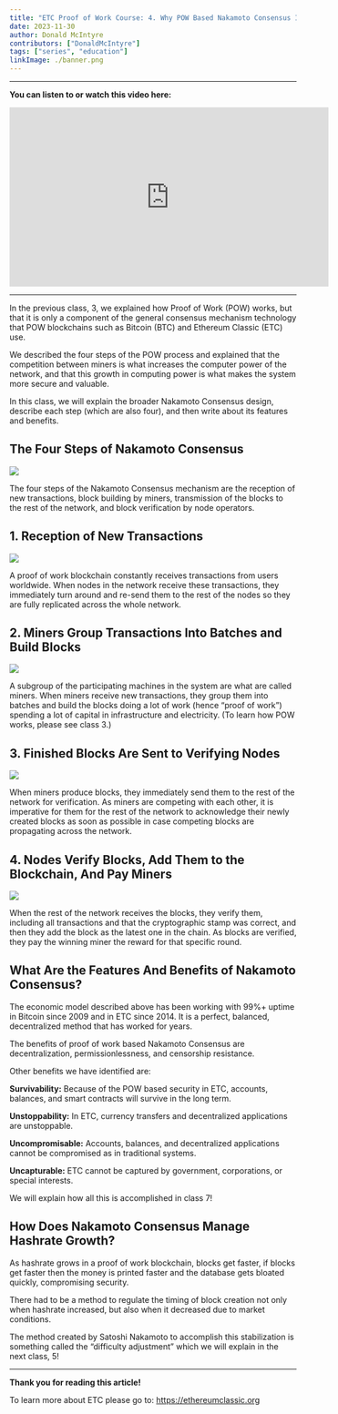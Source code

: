```yaml
---
title: "ETC Proof of Work Course: 4. Why POW Based Nakamoto Consensus Is Secure and Complete"
date: 2023-11-30
author: Donald McIntyre
contributors: ["DonaldMcIntyre"]
tags: ["series", "education"]
linkImage: ./banner.png
---
```


---
**You can listen to or watch this video here:**

<iframe width="560" height="315" src="https://www.youtube.com/embed/eprtLWC_QhA?si=moO_gymG2WBK_GUD" title="YouTube video player" frameborder="0" allow="accelerometer; autoplay; clipboard-write; encrypted-media; gyroscope; picture-in-picture; web-share" allowfullscreen></iframe>

---

In the previous class, 3, we explained how Proof of Work (POW) works, but that it is only a component of the general consensus mechanism technology that POW blockchains such as Bitcoin (BTC) and Ethereum Classic (ETC) use.

We described the four steps of the POW process and explained that the competition between miners is what increases the computer power of the network, and that this growth in computing power is what makes the system more secure and valuable.

In this class, we will explain the broader Nakamoto Consensus design, describe each step (which are also four), and then write about its features and benefits.

## The Four Steps of Nakamoto Consensus

![](./1.png)

The four steps of the Nakamoto Consensus mechanism are the reception of new transactions, block building by miners, transmission of the blocks to the rest of the network, and block verification by node operators.

## 1. Reception of New Transactions

![](./2.png)

A proof of work blockchain constantly receives transactions from users worldwide. When nodes in the network receive these transactions, they immediately turn around and re-send them to the rest of the nodes so they are fully replicated across the whole network.

## 2. Miners Group Transactions Into Batches and Build Blocks

![](./3.png)

A subgroup of the participating machines in the system are what are called miners. When miners receive new transactions, they group them into batches and build the blocks doing a lot of work (hence “proof of work”) spending a lot of capital in infrastructure and electricity. (To learn how POW works, please see class 3.)

## 3. Finished Blocks Are Sent to Verifying Nodes

![](./4.png)

When miners produce blocks, they immediately send them to the rest of the network for verification. As miners are competing with each other, it is imperative for them for the rest of the network to acknowledge their newly created blocks as soon as possible in case competing blocks are propagating across the network.

## 4. Nodes Verify Blocks, Add Them to the Blockchain, And Pay Miners

![](./5.png)

When the rest of the network receives the blocks, they verify them, including all transactions and that the cryptographic stamp was correct, and then they add the block as the latest one in the chain. As blocks are verified, they pay the winning miner the reward for that specific round.

## What Are the Features And Benefits of Nakamoto Consensus?

The economic model described above has been working with 99%+ uptime in Bitcoin since 2009 and in ETC since 2014. It is a perfect, balanced, decentralized method that has worked for years.

The benefits of proof of work based Nakamoto Consensus are decentralization, permissionlessness, and censorship resistance.

Other benefits we have identified are:

**Survivability:** Because of the POW based security in ETC, accounts, balances, and smart contracts will survive in the long term.

**Unstoppability:** In ETC, currency transfers and decentralized applications are unstoppable.

**Uncompromisable:** Accounts, balances, and decentralized applications cannot be compromised as in traditional systems.

**Uncapturable:** ETC cannot be captured by government, corporations, or special interests.

We will explain how all this is accomplished in class 7!

## How Does Nakamoto Consensus Manage Hashrate Growth?

As hashrate grows in a proof of work blockchain, blocks get faster, if blocks get faster then the money is printed faster and the database gets bloated quickly, compromising security.

There had to be a method to regulate the timing of block creation not only when hashrate increased, but also when it decreased due to market conditions.

The method created by Satoshi Nakamoto to accomplish this stabilization is something called the “difficulty adjustment” which we will explain in the next class, 5!

---

**Thank you for reading this article!**

To learn more about ETC please go to: https://ethereumclassic.org
